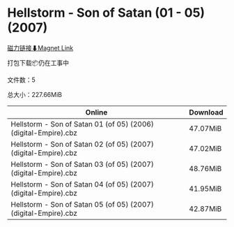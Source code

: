 # Hellstorm - Son of Satan (01 - 05) (2007)

[磁力链接⬇Magnet Link](magnet:?xt=urn:btih:60c4985707cc2282a73c2603ae196f582e22704b&dn=Hellstorm%20-%20Son%20of%20Satan%20%2801%20-%2005%29%20%282007%29)

打包下载📦仍在工事中

文件数：5

总大小：227.66MiB

Online | Download
--- | ---
Hellstorm - Son of Satan 01 (of 05) (2006) (digital-Empire).cbz | 47.07MiB
Hellstorm - Son of Satan 02 (of 05) (2007) (digital-Empire).cbz | 47.02MiB
Hellstorm - Son of Satan 03 (of 05) (2007) (digital-Empire).cbz | 48.76MiB
Hellstorm - Son of Satan 04 (of 05) (2007) (digital-Empire).cbz | 41.95MiB
Hellstorm - Son of Satan 05 (of 05) (2007) (digital-Empire).cbz | 42.87MiB